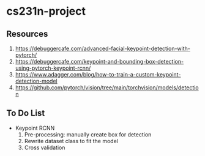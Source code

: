 # cs231n-project
## Resources
1. https://debuggercafe.com/advanced-facial-keypoint-detection-with-pytorch/
2. https://debuggercafe.com/keypoint-and-bounding-box-detection-using-pytorch-keypoint-rcnn/
3. https://www.adagger.com/blog/how-to-train-a-custom-keypoint-detection-model
4. https://github.com/pytorch/vision/tree/main/torchvision/models/detection

## To Do List
* Keypoint RCNN
  1. Pre-processing: manually create box for detection
  2. Rewrite dataset class to fit the model
  3. Cross validation
